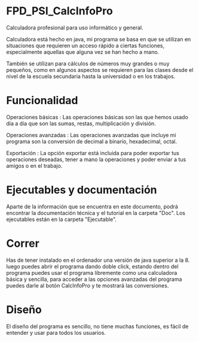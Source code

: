 # FPD_PSI_CalcInfoPro
Calculadora profesional para uso informático y  general.

Calculadora está hecho en java, mi programa se basa en que se utilizan en situaciones que requieren un acceso rápido a ciertas funciones, especialmente aquellas que alguna vez se han hecho a mano.

También se utilizan para cálculos de números muy grandes o muy pequeños, como en algunos aspectos se requieren para las clases desde el nivel de la escuela secundaria hasta la universidad o en los trabajos.


# Funcionalidad

Operaciones básicas :
Las operaciones básicas son las que hemos usado dia a dia que son las sumas, restas, multiplicación y división.

Operaciones avanzadas :
Las operaciones avanzadas que incluye mi programa son la conversión de decimal a binario, hexadecimal, octal.

Exportación :
La opción exportar está incluida para poder exportar tus operaciones deseadas, tener a mano la operaciones y poder enviar a tus amigos o en el trabajo.


# Ejecutables y documentación

Aparte de la información que se encuentra en este documento, podrá encontrar la documentación técnica y el tutorial en la carpeta "Doc". Los ejecutables están en la carpeta "Ejecutable".


# Correr

Has de tener instalado en el ordenador una versión de java superior a la 8. luego puedes abrir el programa  dando doble click, estando dentro del programa puedes usar el programa libremente como una calculadora básica y sencilla, para acceder a las opciones avanzadas del programa puedes darle al botón CalcInfoPro y te mostrará las conversiones.


# Diseño
El diseño del programa es sencillo, no tiene muchas funciones, es fácil de entender y usar para todos los usuarios.

